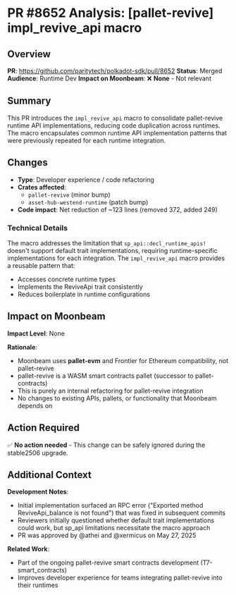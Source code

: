 # PR #8652 Analysis: [pallet-revive] impl_revive_api macro

## Overview

**PR**: https://github.com/paritytech/polkadot-sdk/pull/8652
**Status**: Merged
**Audience**: Runtime Dev
**Impact on Moonbeam**: ❌ **None** - Not relevant

## Summary

This PR introduces the `impl_revive_api` macro to consolidate pallet-revive runtime API implementations, reducing code duplication across runtimes. The macro encapsulates common runtime API implementation patterns that were previously repeated for each runtime integration.

## Changes

- **Type**: Developer experience / code refactoring
- **Crates affected**:
  - `pallet-revive` (minor bump)
  - `asset-hub-westend-runtime` (patch bump)
- **Code impact**: Net reduction of ~123 lines (removed 372, added 249)

### Technical Details

The macro addresses the limitation that `sp_api::decl_runtime_apis!` doesn't support default trait implementations, requiring runtime-specific implementations for each integration. The `impl_revive_api` macro provides a reusable pattern that:
- Accesses concrete runtime types
- Implements the ReviveApi trait consistently
- Reduces boilerplate in runtime configurations

## Impact on Moonbeam

**Impact Level**: None

**Rationale**:
- Moonbeam uses **pallet-evm** and Frontier for Ethereum compatibility, not pallet-revive
- pallet-revive is a WASM smart contracts pallet (successor to pallet-contracts)
- This is purely an internal refactoring for pallet-revive integration
- No changes to existing APIs, pallets, or functionality that Moonbeam depends on

## Action Required

✅ **No action needed** - This change can be safely ignored during the stable2506 upgrade.

## Additional Context

**Development Notes**:
- Initial implementation surfaced an RPC error ("Exported method ReviveApi_balance is not found") that was fixed in subsequent commits
- Reviewers initially questioned whether default trait implementations could work, but sp_api limitations necessitate the macro approach
- PR was approved by @athei and @xermicus on May 27, 2025

**Related Work**:
- Part of the ongoing pallet-revive smart contracts development (T7-smart_contracts)
- Improves developer experience for teams integrating pallet-revive into their runtimes
